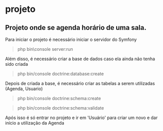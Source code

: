 projeto
=======

Projeto onde se agenda horário de uma sala.
---

Para iniciar o projeto é necessário iniciar o servidor do Symfony

> php bin\console server:run

Além disso, é necessário criar a base de dados caso ela ainda não tenha sido criada

> php bin/console doctrine:database:create

Depois de criada a base, é necessário criar as tabelas a serem utilizadas (Agenda, Usuario)

> php bin/console doctrine:schema:create

> php bin/console doctrine:schema:validate

Após isso é só entrar no projeto e ir em 'Usuário' para criar um novo e dar início a utilização da Agenda
